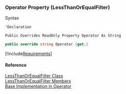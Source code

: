 ﻿### Operator Property (LessThanOrEqualFilter)

Syntax

```vbnet
'Declaration

Public Overrides ReadOnly Property Operator As String
```

```csharp
public override string Operator {get;}
```

[!include[Requirements](../partials/requirements.md)]

#### Reference

[LessThanOrEqualFilter Class](fcSDK~FChoice.Foundation.Filters.LessThanOrEqualFilter.md)  
[LessThanOrEqualFilter Members](fcSDK~FChoice.Foundation.Filters.LessThanOrEqualFilter_members.md)  
[Base Implementation in Operator](fcSDK~FChoice.Foundation.Filters.OperationFilter~Operator.md)